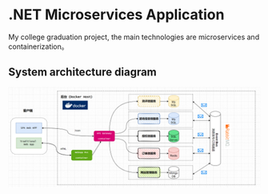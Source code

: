 # .NET Microservices Application
My college graduation project, the main technologies are microservices and containerization。

## System architecture diagram
![](img/architecture.png)
